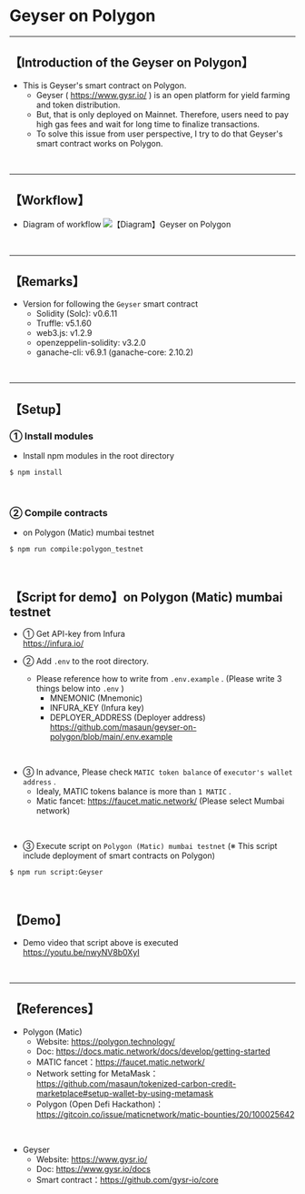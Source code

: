 # Geyser on Polygon

***
## 【Introduction of the Geyser on Polygon】
- This is Geyser's smart contract on Polygon.
  - Geyser ( https://www.gysr.io/ ) is an open platform for yield farming and token distribution.
  - But, that is only deployed on Mainnet. Therefore, users need to pay high gas fees and wait for long time to finalize transactions.
  - To solve this issue from user perspective, I try to do that Geyser's smart contract works on Polygon.

&nbsp;

***

## 【Workflow】
- Diagram of workflow
![【Diagram】Geyser on Polygon](https://user-images.githubusercontent.com/19357502/119259362-e7d22000-bc08-11eb-8904-6ca1afe11d28.jpg)

&nbsp;

***

## 【Remarks】
- Version for following the `Geyser` smart contract
  - Solidity (Solc): v0.6.11
  - Truffle: v5.1.60
  - web3.js: v1.2.9
  - openzeppelin-solidity: v3.2.0
  - ganache-cli: v6.9.1 (ganache-core: 2.10.2)


&nbsp;

***

## 【Setup】
### ① Install modules
- Install npm modules in the root directory
```
$ npm install
```

<br>

### ② Compile contracts
- on Polygon (Matic) mumbai testnet
```
$ npm run compile:polygon_testnet
```

<br>

## 【Script for demo】on Polygon (Matic) mumbai testnet
- ① Get API-key from Infura  
https://infura.io/


- ② Add `.env` to the root directory.
  - Please reference how to write from `.env.example` . (Please write 3 things below into `.env` )
    - MNEMONIC (Mnemonic)  
    - INFURA_KEY (Infura key)  
    - DEPLOYER_ADDRESS (Deployer address)  
      https://github.com/masaun/geyser-on-polygon/blob/main/.env.example

<br>

- ③ In advance, Please check `MATIC token balance` of `executor's wallet address` .
  - Idealy, MATIC tokens balance is more than `1 MATIC` .
  - Matic fancet: https://faucet.matic.network/ (Please select Mumbai network)

<br>

- ③ Execute script on `Polygon (Matic) mumbai testnet`
(※ This script include deployment of smart contracts on Polygon)
```
$ npm run script:Geyser
```

<br>

## 【Demo】
- Demo video that script above is executed
https://youtu.be/nwyNV8b0XyI


<br>

***

## 【References】
- Polygon (Matic)
  - Website: https://polygon.technology/
  - Doc: https://docs.matic.network/docs/develop/getting-started 
  - MATIC fancet：https://faucet.matic.network/
  - Network setting for MetaMask：https://github.com/masaun/tokenized-carbon-credit-marketplace#setup-wallet-by-using-metamask
  - Polygon (Open Defi Hackathon)：https://gitcoin.co/issue/maticnetwork/matic-bounties/20/100025642

<br>

- Geyser  
  - Website: https://www.gysr.io/  
  - Doc: https://www.gysr.io/docs  
  - Smart contract：https://github.com/gysr-io/core  
